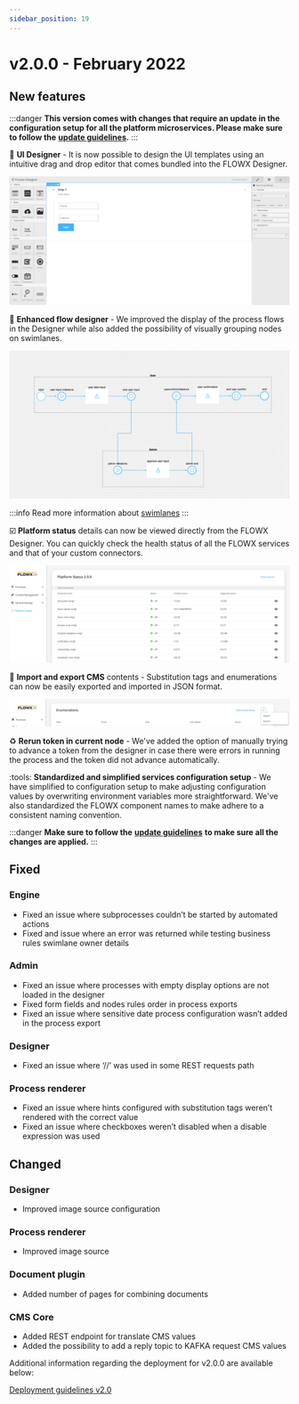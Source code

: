```yaml
---
sidebar_position: 19
--- 
```


# v2.0.0 - February 2022

## New features

:::danger
**This version comes with changes that require an update in the configuration setup for all the platform microservices. Please make sure to follow the** [**update guidelines**](deployment-guidelines-v2.0)**.**
:::

:jigsaw: **UI Designer** - It is now possible to design the UI templates using an intuitive drag and drop editor that comes bundled into the FLOWX Designer.

![](../img/200_drag_and_drop.png)

:star2: **Enhanced flow designer** - We improved the display of the process flows in the Designer while also added the possibility of visually grouping nodes on swimlanes.

![](../img/200_flow_designer.png)

:::info
Read more information about [swimlanes](../../docs/platform-deep-dive/user-roles-management/swimlanes)
:::

:ballot_box_with_check: **Platform status** details can now be viewed directly from the FLOWX Designer. You can quickly  check the health status of all the FLOWX services and that of your custom connectors.

![](../img/200_platform_status.png)

:open_file_folder: **Import and export CMS** contents - Substitution tags and enumerations can now be easily exported and imported in JSON format.

![](../img/200_subs_tags.png)

:recycle: **Rerun token in current node** - We've added the option of manually trying to advance a token from the designer in case there were errors in running the process and the token did not advance automatically.

:tools: **Standardized and simplified services configuration setup** - We have simplified to configuration setup to make adjusting configuration values by overwriting environment variables more straightforward. We've also standardized the FLOWX component names to make adhere to a consistent naming convention.&#x20;

:::danger
**Make sure to follow the** [**update guidelines**](deployment-guidelines-v2.0) **to make sure all the changes are applied.**
:::

## **Fixed**

### Engine

* Fixed an issue where subprocesses couldn’t be started by automated actions
* Fixed and issue where an error was returned while testing business rules swimlane owner details

### Admin

* Fixed an issue where processes with empty display options are not loaded in the designer
* Fixed form fields and nodes rules order in process exports
* Fixed an issue where sensitive date process configuration wasn’t added in the process export

### Designer

* Fixed an issue where ‘//’ was used in some REST requests path

### Process renderer

* Fixed an issue where hints configured with substitution tags weren’t rendered with the correct value
* Fixed an issue where checkboxes weren’t disabled when a disable expression was used

## **Changed**

### Designer

* Improved image source configuration

### Process renderer

* Improved image source

### Document plugin

* Added number of pages for combining documents

### CMS Core

* Added REST endpoint for translate CMS values
* Added the possibility to add a reply topic to KAFKA request CMS values

Additional information regarding the deployment for v2.0.0 are available below:

[Deployment guidelines v2.0](deployment-guidelines-v2.0)

